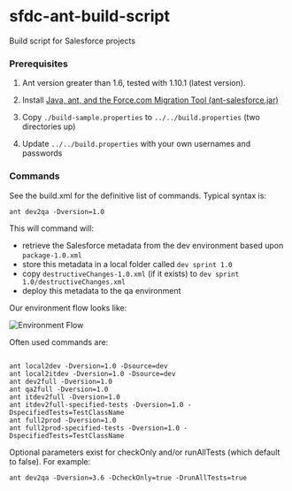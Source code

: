 # sfdc-ant-build-script
Build script for Salesforce projects

### Prerequisites
1. Ant version greater than 1.6, tested with 1.10.1 (latest version).
2. Install [Java, ant, and the Force.com Migration Tool (ant-salesforce.jar)]( https://resources.docs.salesforce.com/sfdc/pdf/salesforce_migration_guide.pdf)

3. Copy ```./build-sample.properties``` to ```../../build.properties``` (two directories up)

4. Update ```../../build.properties``` with your own usernames and passwords

### Commands

See the build.xml for the definitive list of commands.  Typical syntax is:

 ```
 ant dev2qa -Dversion=1.0
 ```

This will command will:
- retrieve the Salesforce metadata from the dev environment based upon ```package-1.0.xml```
- store this metadata in a local folder called  ```dev sprint 1.0```
- copy ```destructiveChanges-1.0.xml``` (if it exists) to ```dev sprint 1.0/destructiveChanges.xml```
- deploy this metadata to the qa environment

Our environment flow looks like:

![Environment Flow](http://drive.google.com/uc?export=view&id=0Bz-xKipcMk3xZ2xjMXE3Ykh6Q2M)

Often used commands are:

 ```

ant local2dev -Dversion=1.0 -Dsource=dev
ant local2itdev -Dversion=1.0 -Dsource=dev
ant dev2full -Dversion=1.0
ant qa2full -Dversion=1.0
ant itdev2full -Dversion=1.0
ant itdev2full-specified-tests -Dversion=1.0 -DspecifiedTests=TestClassName
ant full2prod -Dversion=1.0
ant full2prod-specified-tests -Dversion=1.0 -DspecifiedTests=TestClassName
 ```

Optional parameters exist for checkOnly and/or runAllTests (which default to false).  For example:

 ```
 ant dev2qa -Dversion=3.6 -DcheckOnly=true -DrunAllTests=true
 ```
